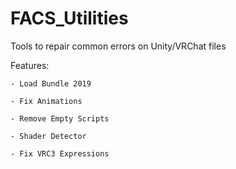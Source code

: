 # FACS_Utilities
Tools to repair common errors on Unity/VRChat files

Features:

	- Load Bundle 2019
	
	- Fix Animations
	
	- Remove Empty Scripts
	
	- Shader Detector
	
	- Fix VRC3 Expressions
